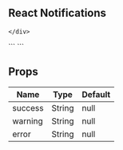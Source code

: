 <div id="React_notification">
<h2>React Notifications</h2>
	<div class="react_notification">
		
	</div>
</div> 
```
<Notification success="Success"/>
<Notification warning="Warning"/>
<Notification error="Error"/>
```
<table class="bs-table bs-table__striped">
<h2>Props</h2>
	<thead>
		<tr>
			<th>Name</th>
			<th>Type</th>
			<th>Default</th>
		</tr>
	</thead>
	<tbody>
		<tr>
			<td>success</td>
			<td>String</td>
			<td>null</td>
		</tr>
		<tr>
			<td>warning</td>
			<td>String</td>
			<td>null</td>
		</tr>
		<tr>
			<td>error</td>
			<td>String</td>
			<td>null</td>
		</tr>
	</tbody>
</table>